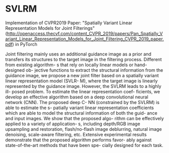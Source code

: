 # SVLRM
Implementation of CVPR2019 Paper: "Spatially Variant Linear Representation Models for Joint Filterings"(http://openaccess.thecvf.com/content_CVPR_2019/papers/Pan_Spatially_Variant_Linear_Representation_Models_for_Joint_Filtering_CVPR_2019_paper.pdf) in PyTorch

Joint filtering mainly uses an additional guidance image as a prior and transfers its structures to the target image in the filtering process. Different from existing algorithm- s that rely on locally linear models or hand-designed ob- jective functions to extract the structural information from the guidance image, we propose a new joint filter based on a spatially variant linear representation model (SVLR- M), where the target image is linearly represented by the guidance image. However, the SVLRM leads to a highly ill- posed problem. To estimate the linear representation coef- ficients, we develop an effective algorithm based on a deep convolutional neural network (CNN). The proposed deep C- NN (constrained by the SVLRM) is able to estimate the s- patially variant linear representation coefficients which are able to model the structural information of both the guid- ance and input images. We show that the proposed algo- rithm can be effectively applied to a variety of application- s, including depth/RGB image upsampling and restoration, flash/no-flash image deblurring, natural image denoising, scale-aware filtering, etc. Extensive experimental results demonstrate that the proposed algorithm performs favor- ably against state-of-the-art methods that have been spe- cially designed for each task.
